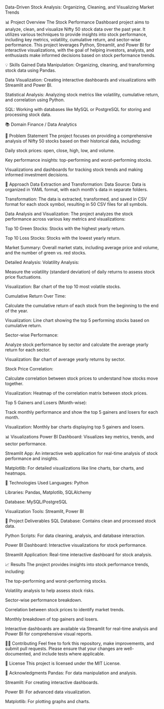 Data-Driven Stock Analysis: Organizing, Cleaning, and Visualizing Market Trends



📊 Project Overview
The Stock Performance Dashboard project aims to analyze, clean, and visualize Nifty 50 stock data over the past year. It utilizes various techniques to provide insights into stock performance, including key metrics, volatility, cumulative return, and sector-wise performance. This project leverages Python, Streamlit, and Power BI for interactive visualizations, with the goal of helping investors, analysts, and enthusiasts make informed decisions based on stock performance trends.

💡 Skills Gained
Data Manipulation: Organizing, cleaning, and transforming stock data using Pandas.

Data Visualization: Creating interactive dashboards and visualizations with Streamlit and Power BI.

Statistical Analysis: Analyzing stock metrics like volatility, cumulative return, and correlation using Python.

SQL: Working with databases like MySQL or PostgreSQL for storing and processing stock data.

📚 Domain
Finance / Data Analytics

📝 Problem Statement
The project focuses on providing a comprehensive analysis of Nifty 50 stocks based on their historical data, including:

Daily stock prices: open, close, high, low, and volume.

Key performance insights: top-performing and worst-performing stocks.

Visualizations and dashboards for tracking stock trends and making informed investment decisions.

🚀 Approach
Data Extraction and Transformation:
Data Source: Data is organized in YAML format, with each month's data in separate folders.

Transformation: The data is extracted, transformed, and saved in CSV format for each stock symbol, resulting in 50 CSV files for all symbols.

Data Analysis and Visualization:
The project analyzes the stock performance across various key metrics and visualizations:

Top 10 Green Stocks: Stocks with the highest yearly return.

Top 10 Loss Stocks: Stocks with the lowest yearly return.

Market Summary: Overall market stats, including average price and volume, and the number of green vs. red stocks.

Detailed Analysis:
Volatility Analysis:

Measure the volatility (standard deviation) of daily returns to assess stock price fluctuations.

Visualization: Bar chart of the top 10 most volatile stocks.

Cumulative Return Over Time:

Calculate the cumulative return of each stock from the beginning to the end of the year.

Visualization: Line chart showing the top 5 performing stocks based on cumulative return.

Sector-wise Performance:

Analyze stock performance by sector and calculate the average yearly return for each sector.

Visualization: Bar chart of average yearly returns by sector.

Stock Price Correlation:

Calculate correlation between stock prices to understand how stocks move together.

Visualization: Heatmap of the correlation matrix between stock prices.

Top 5 Gainers and Losers (Month-wise):

Track monthly performance and show the top 5 gainers and losers for each month.

Visualization: Monthly bar charts displaying top 5 gainers and losers.

📊 Visualizations
Power BI Dashboard: Visualizes key metrics, trends, and sector performance.

Streamlit App: An interactive web application for real-time analysis of stock performance and insights.

Matplotlib: For detailed visualizations like line charts, bar charts, and heatmaps.

🔧 Technologies Used
Languages: Python

Libraries: Pandas, Matplotlib, SQLAlchemy

Database: MySQL/PostgreSQL

Visualization Tools: Streamlit, Power BI


🎯 Project Deliverables
SQL Database: Contains clean and processed stock data.

Python Scripts: For data cleaning, analysis, and database interaction.

Power BI Dashboard: Interactive visualizations for stock performance.

Streamlit Application: Real-time interactive dashboard for stock analysis.

📈 Results
The project provides insights into stock performance trends, including:

The top-performing and worst-performing stocks.

Volatility analysis to help assess stock risks.

Sector-wise performance breakdown.

Correlation between stock prices to identify market trends.

Monthly breakdown of top gainers and losers.

Interactive dashboards are available via Streamlit for real-time analysis and Power BI for comprehensive visual reports.

🧑‍💻 Contributing
Feel free to fork this repository, make improvements, and submit pull requests. Please ensure that your changes are well-documented, and include tests where applicable.

📄 License
This project is licensed under the MIT License.

🤝 Acknowledgments
Pandas: For data manipulation and analysis.

Streamlit: For creating interactive dashboards.

Power BI: For advanced data visualization.

Matplotlib: For plotting graphs and charts.
